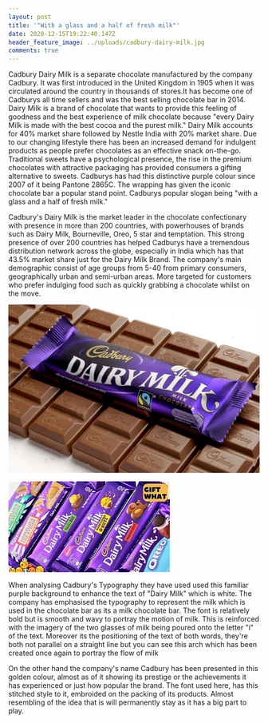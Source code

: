 ```yaml
---
layout: post
title: '"With a glass and a half of fresh milk"'
date: 2020-12-15T19:22:40.147Z
header_feature_image: ../uploads/cadbury-dairy-milk.jpg
comments: true
---
```

Cadbury Dairy Milk is a separate chocolate manufactured by the company Cadbury. It was first introduced in the United Kingdom in 1905 when it was circulated around the country in thousands of stores.It has become one of Cadburys all time sellers and was the best selling chocolate bar in 2014. Dairy Milk is a brand of chocolate that wants to provide this feeling of goodness and the best experience of milk chocolate because "every Dairy Milk is made with the best cocoa and the purest milk." Dairy Milk accounts for 40% market share followed by Nestle India with 20% market share. Due to our changing lifestyle there has been an increased demand for indulgent products as people prefer chocolates as an effective snack on-the-go. Traditional sweets have a psychological presence, the rise in the premium chocolates with attractive packaging has provided consumers a gifting alternative to sweets. Cadburys has had this distinctive purple colour since 2007 of it being Pantone 2865C. The wrapping has given the iconic chocolate bar a popular stand point. Cadburys popular slogan being "with a glass and a half of fresh milk." 

Cadbury's Dairy Milk is the market leader in the chocolate confectionary with presence in more than 200 countries, with powerhouses of brands such as Dairy Milk, Bourneville, Oreo, 5 star and temptation. This strong presence of over 200 countries has helped Cadburys have a tremendous distribution network across the globe, especially in India which has that 43.5% market share just for the Dairy Milk Brand. The company's main demographic consist of age groups from 5-40 from primary consumers, geographically urban and semi-urban areas. More targeted for customers who prefer indulging food such as quickly grabbing a chocolate whilst on the move.

![](../uploads/chocolate-bar-.jpg)

![](../uploads/oip.jpeg)

When analysing Cadbury's Typography they have used used this familiar purple background to enhance the text of "Dairy Milk" which is white. The company has emphasised the typography to represent the milk which is used in the chocolate bar as its a milk chocolate bar. The font is relatively bold but is smooth and wavy to portray the motion of milk. This is reinforced with the imagery of the two glasses of milk being poured onto the letter "i" of the text. Moreover its the positioning of the text of both words, they're both not parallel on a straight line but you can see this arch which has been created once again to portray the flow of milk 

On the other hand the company's name Cadbury has been presented in this golden colour, almost as of it showing its prestige or the achievements it has experienced or just how popular the brand. The font used here, has this stitched style to it, embroided on the packing of its products. Almost resembling of the idea that is will permanently stay as it has a big part to play.